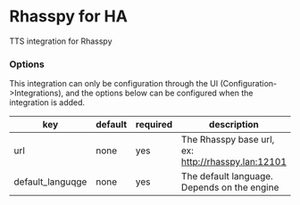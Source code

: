 # Rhasspy for HA

TTS integration for Rhasspy

### Options

This integration can only be configuration through the UI (Configuration->Integrations), and the options below can be configured when the integration is added.

| key              | default        | required | description                                        |
| ---------------- | -------------- | -------- | -------------------------------------------------- |
| url              | none           | yes      | The Rhasspy base url, ex: http://rhasspy.lan:12101 |
| default_languqge | none           | yes      | The default language. Depends on the engine        |
